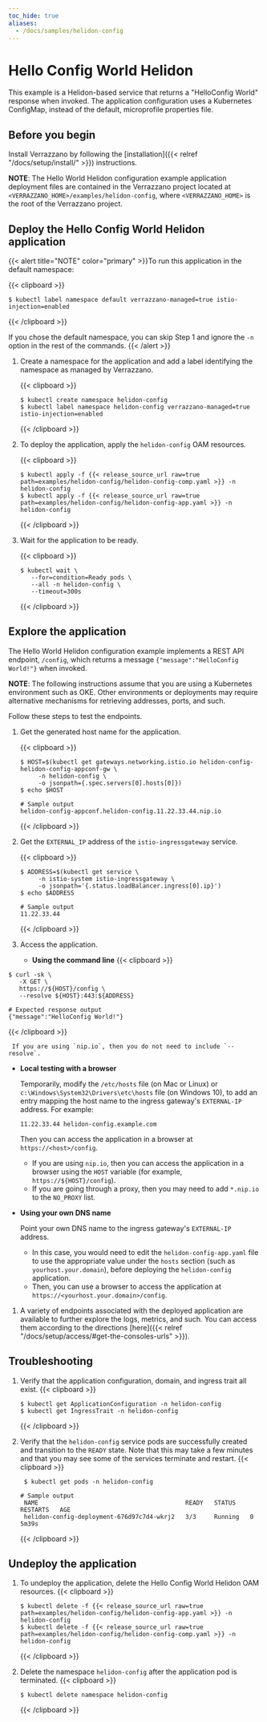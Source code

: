 ```yaml
---
toc_hide: true
aliases:
  - /docs/samples/helidon-config
---
```

# Hello Config World Helidon

This example is a Helidon-based service that returns a "HelloConfig World" response when invoked. The application configuration uses a Kubernetes ConfigMap, instead of the default, microprofile properties file.

## Before you begin

Install Verrazzano by following the [installation]({{< relref "/docs/setup/install/" >}}) instructions.

**NOTE**: The Hello World Helidon configuration example application deployment files are contained in the Verrazzano project located at `<VERRAZZANO_HOME>/examples/helidon-config`, where `<VERRAZZANO_HOME>` is the root of the Verrazzano project.

## Deploy the Hello Config World Helidon application

{{< alert title="NOTE" color="primary" >}}To run this application in the default namespace:

   {{< clipboard >}}
   <div class="highlight">

   ```
   $ kubectl label namespace default verrazzano-managed=true istio-injection=enabled
   ```
   </div>
   {{< /clipboard >}}

   If you chose the default namespace, you can skip Step 1 and ignore the `-n` option in the rest of the commands.
{{< /alert >}}

1. Create a namespace for the application and add a label identifying the namespace as managed by Verrazzano.

   {{< clipboard >}}
   <div class="highlight">

   ```
   $ kubectl create namespace helidon-config
   $ kubectl label namespace helidon-config verrazzano-managed=true istio-injection=enabled
   ```

   </div>
   {{< /clipboard >}}

1. To deploy the application, apply the `helidon-config` OAM resources.

   {{< clipboard >}}
   <div class="highlight">

   ```
   $ kubectl apply -f {{< release_source_url raw=true path=examples/helidon-config/helidon-config-comp.yaml >}} -n helidon-config
   $ kubectl apply -f {{< release_source_url raw=true path=examples/helidon-config/helidon-config-app.yaml >}} -n helidon-config
   ```

   </div>
   {{< /clipboard >}}

1. Wait for the application to be ready.

   {{< clipboard >}}
   <div class="highlight">

   ```
   $ kubectl wait \
      --for=condition=Ready pods \
      --all -n helidon-config \
      --timeout=300s
   ```

   </div>
   {{< /clipboard >}}

## Explore the application

The Hello World Helidon configuration example implements a REST API endpoint, `/config`, which returns a message `{"message":"HelloConfig World!"}` when invoked.

**NOTE**:  The following instructions assume that you are using a Kubernetes
environment such as OKE.  Other environments or deployments may require alternative mechanisms for retrieving addresses,
ports, and such.

Follow these steps to test the endpoints.

1. Get the generated host name for the application.

   {{< clipboard >}}
   <div class="highlight">

   ```
   $ HOST=$(kubectl get gateways.networking.istio.io helidon-config-helidon-config-appconf-gw \
        -n helidon-config \
        -o jsonpath={.spec.servers[0].hosts[0]})
   $ echo $HOST

   # Sample output
   helidon-config-appconf.helidon-config.11.22.33.44.nip.io
   ```
   </div>
   {{< /clipboard >}}

1. Get the `EXTERNAL_IP` address of the `istio-ingressgateway` service.

   {{< clipboard >}}
   <div class="highlight">

   ```
   $ ADDRESS=$(kubectl get service \
        -n istio-system istio-ingressgateway \
        -o jsonpath='{.status.loadBalancer.ingress[0].ip}')
   $ echo $ADDRESS

   # Sample output
   11.22.33.44
   ```   
   </div>
   {{< /clipboard >}}

1. Access the application.

   * **Using the command line**
{{< clipboard >}}
<div class="highlight">

  ```
  $ curl -sk \
     -X GET \
     https://${HOST}/config \
     --resolve ${HOST}:443:${ADDRESS}

  # Expected response output
  {"message":"HelloConfig World!"}
  ```

</div>
{{< /clipboard >}}

     If you are using `nip.io`, then you do not need to include `--resolve`.
   * **Local testing with a browser**

     Temporarily, modify the `/etc/hosts` file (on Mac or Linux)
     or `c:\Windows\System32\Drivers\etc\hosts` file (on Windows 10),
     to add an entry mapping the host name to the ingress gateway's `EXTERNAL-IP` address.
     For example:
     ```
     11.22.33.44 helidon-config.example.com
     ```
     Then you can access the application in a browser at `https://<host>/config`.

     - If you are using `nip.io`, then you can access the application in a browser using the `HOST` variable (for example, `https://${HOST}/config`).  
     - If you are going through a proxy, then you may need to add `*.nip.io` to the `NO_PROXY` list.

   * **Using your own DNS name**

     Point your own DNS name to the ingress gateway's `EXTERNAL-IP` address.
     * In this case, you would need to edit the `helidon-config-app.yaml` file
       to use the appropriate value under the `hosts` section (such as `yourhost.your.domain`),
       before deploying the `helidon-config` application.
     * Then, you can use a browser to access the application at `https://<yourhost.your.domain>/config`.

1. A variety of endpoints associated with the deployed application are available to further explore the logs, metrics, and such. You
can access them according to the directions [here]({{< relref "/docs/setup/access/#get-the-consoles-urls" >}}).   


## Troubleshooting

1. Verify that the application configuration, domain, and ingress trait all exist.
   {{< clipboard >}}
   <div class="highlight">

   ```
   $ kubectl get ApplicationConfiguration -n helidon-config
   $ kubectl get IngressTrait -n helidon-config
   ```   
   </div>
   {{< /clipboard >}}

1. Verify that the `helidon-config` service pods are successfully created and transition to the `READY` state.
   Note that this may take a few minutes and that you may see some of the services terminate and restart.
   {{< clipboard >}}
   <div class="highlight">

   ```
    $ kubectl get pods -n helidon-config

   # Sample output
    NAME                                         READY   STATUS    RESTARTS   AGE
    helidon-config-deployment-676d97c7d4-wkrj2   3/3     Running   0          5m39s
   ```
   </div>
   {{< /clipboard >}}

## Undeploy the application

1. To undeploy the application, delete the Hello Config World Helidon OAM resources.
   {{< clipboard >}}
   <div class="highlight">

   ```
   $ kubectl delete -f {{< release_source_url raw=true path=examples/helidon-config/helidon-config-app.yaml >}} -n helidon-config
   $ kubectl delete -f {{< release_source_url raw=true path=examples/helidon-config/helidon-config-comp.yaml >}} -n helidon-config
   ```
   </div>
   {{< /clipboard >}}

1. Delete the namespace `helidon-config` after the application pod is terminated.
   {{< clipboard >}}
   <div class="highlight">

   ```
   $ kubectl delete namespace helidon-config
   ```
   </div>
   {{< /clipboard >}}

